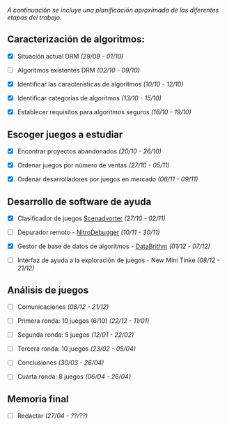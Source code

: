 _A continuación se incluye una planificación aproximada de las diferentes
etapas del trabajo._


## Caracterización de algoritmos:
- [x] Situación actual DRM *(29/09 - 01/10)* 
- [ ] Algoritmos existentes DRM *(02/10 - 09/10)*
- [x] Identificar las características de algoritmos *(10/10 - 12/10)*
- [x] Identificar categorías de algoritmos *(13/10 - 15/10)*
- [x] Establecer requisitos para algoritmos seguros *(16/10 - 19/10)*


## Escoger juegos a estudiar
- [X] Encontrar proyectos abandonados *(20/10 - 26/10)*
- [x] Ordenar juegos por número de ventas *(27/10 - 05/11)*
- [x] Ordenar desarrolladores por juegos en mercado *(06/11 - 09/11)*


## Desarrollo de software de ayuda
- [x] Clasificador de juegos [Scenadvorter](https://github.com/pleonex/AiroRom/tree/master/Scenadvorter) *(27/10 - 02/11)*
- [ ] Depurador remoto - [NitroDebugger](https://github.com/pleonex/NitroDebugger/) *(10/11 - 30/11)*
- [x] Gestor de base de datos de algoritmos - [DataBrithm](https://github.com/pleonex/AiroRom/tree/master/DataBrithm) *(01/12 - 07/12)*
- [ ] Interfaz de ayuda a la exploración de juegos - New Mini Tinke *(08/12 - 21/12)*


## Análisis de juegos
- [ ] Comunicaciones *(08/12 - 21/12)*
- [ ] Primera ronda: 10 juegos (6/10) *(22/12 - 11/01)*
- [ ] Segunda ronda: 5 juegos  *(12/01 - 22/02)*
- [ ] Tercera ronda: 10 juegos *(23/02 - 05/04)*
- [ ] Conclusiones *(30/03 - 26/04)*
- [ ] Cuarta ronda: 8 juegos *(06/04 - 26/04)*


## Memoria final
- [ ] Redactar *(27/04 - ??/??)*